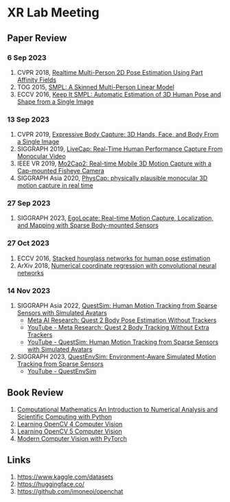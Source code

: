 # XR Lab Meeting

## Paper Review
### 6 Sep 2023
1. CVPR 2018, [Realtime Multi-Person 2D Pose Estimation Using Part Affinity Fields](https://openaccess.thecvf.com/content_cvpr_2017/html/Cao_Realtime_Multi-Person_2D_CVPR_2017_paper.html)
2. TOG 2015, [SMPL: A Skinned Multi-Person Linear Model](https://dl.acm.org/doi/abs/10.1145/3596711.3596800)
3. ECCV 2016, [Keep It SMPL: Automatic Estimation of 3D Human Pose and Shape from a Single Image](https://link.springer.com/chapter/10.1007/978-3-319-46454-1_34)

### 13 Sep 2023
1. CVPR 2019, [Expressive Body Capture: 3D Hands, Face, and Body From a Single Image](https://openaccess.thecvf.com/content_CVPR_2019/html/Pavlakos_Expressive_Body_Capture_3D_Hands_Face_and_Body_From_a_CVPR_2019_paper.html)
2. SIGGRAPH 2019, [LiveCap: Real-Time Human Performance Capture From Monocular Video](https://dl.acm.org/doi/abs/10.1145/3311970?casa_token=dMLtorVRadQAAAAA:VdzbSX9tTEpulCb9qGoe6QPvMkFjN4bhhj_1_uTWOZ-vlUYCkbtWcVncL0I6O6mzjgkPZAAmeoQ)
3. IEEE VR 2019, [Mo2Cap2: Real-time Mobile 3D Motion Capture with a Cap-mounted Fisheye Camera](https://ieeexplore.ieee.org/abstract/document/8643070/?casa_token=OMJOBFBnJ-4AAAAA:hDZV3V6Od3DrjSylUTQFNG9L7nEYs4WZ-KAuGWiWYxrPje4l_cNutYp2SxsKoMWAezRGTgE)
4. SIGGRAPH Asia 2020, [PhysCap: physically plausible monocular 3D motion capture in real time](https://dl.acm.org/doi/abs/10.1145/3414685.3417877)

### 27 Sep 2023
1. SIGGRAPH 2023, [EgoLocate: Real-time Motion Capture, Localization, and Mapping with Sparse Body-mounted Sensors](https://arxiv.org/abs/2305.01599)

### 27 Oct 2023
1. ECCV 2016, [Stacked hourglass networks for human pose estimation](https://arxiv.org/pdf/1603.06937.pdf)
2. ArXiv 2018, [Numerical coordinate regression with convolutional neural networks](https://arxiv.org/pdf/1801.07372.pdf)

### 14 Nov 2023
1. SIGGRAPH Asia 2022, [QuestSim: Human Motion Tracking from Sparse Sensors with Simulated Avatars](https://dl.acm.org/doi/pdf/10.1145/3550469.3555411)
   - [Meta AI Research: Quest 2 Body Pose Estimation Without Trackers](https://www.uploadvr.com/meta-quest-2-body-tracking-without-trackers/)
   - [YouTube - Meta Research: Quest 2 Body Tracking Without Extra Trackers](https://www.youtube.com/watch?v=QI4aMf-244A)
   - [YouTube - QuestSim: Human Motion Tracking from Sparse Sensors with Simulated Avatars](https://www.youtube.com/watch?v=CkTHsz6Ldas)
2. SIGGRAPH 2023, [QuestEnvSim: Environment-Aware Simulated Motion Tracking from Sparse Sensors](https://arxiv.org/abs/2306.05666)
   - [YouTube - QuestEnvSim](https://www.youtube.com/watch?v=HXkp3ILm5bY)

## Book Review
1. [Computational Mathematics An Introduction to Numerical Analysis and Scientific Computing with Python](https://github.com/dmitsot/computational_mathematics)
1. [Learning OpenCV 4 Computer Vision](https://github.com/PacktPublishing/Learning-OpenCV-4-Computer-Vision-with-Python-Third-Edition)
2. [Learning OpenCV 5 Computer Vision](https://github.com/PacktPublishing/Learning-OpenCV-5-Computer-Vision-with-Python-Fourth-Edition)
3. [Modern Computer Vision with PyTorch](https://github.com/PacktPublishing/Modern-Computer-Vision-with-PyTorch)

## Links
1. https://www.kaggle.com/datasets
2. https://huggingface.co/
3. https://github.com/imoneoi/openchat



